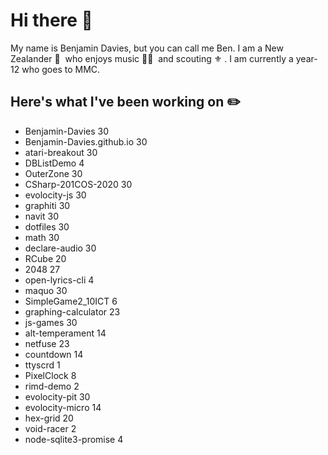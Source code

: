 # Hi there 👋

My name is Benjamin Davies, but you can call me Ben. I am a New Zealander 🥝 &nbsp;who enjoys music 🎸🎷 &nbsp;and scouting ⚜️ . I am currently a year-12 who goes to MMC.

## Here's what I've been working on ✏️

* Benjamin-Davies 30
* Benjamin-Davies.github.io 30
* atari-breakout 30
* DBListDemo 4
* OuterZone 30
* CSharp-201COS-2020 30
* evolocity-js 30
* graphiti 30
* navit 30
* dotfiles 30
* math 30
* declare-audio 30
* RCube 20
* 2048 27
* open-lyrics-cli 4
* maquo 30
* SimpleGame2_10ICT 6
* graphing-calculator 23
* js-games 30
* alt-temperament 14
* netfuse 23
* countdown 14
* ttyscrd 1
* PixelClock 8
* rimd-demo 2
* evolocity-pit 30
* evolocity-micro 14
* hex-grid 20
* void-racer 2
* node-sqlite3-promise 4
